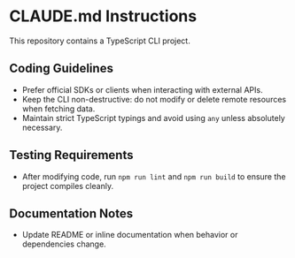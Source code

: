 # CLAUDE.md Instructions

This repository contains a TypeScript CLI project.

## Coding Guidelines
- Prefer official SDKs or clients when interacting with external APIs.
- Keep the CLI non-destructive: do not modify or delete remote resources when fetching data.
- Maintain strict TypeScript typings and avoid using `any` unless absolutely necessary.

## Testing Requirements
- After modifying code, run `npm run lint` and `npm run build` to ensure the project compiles cleanly.

## Documentation Notes
- Update README or inline documentation when behavior or dependencies change.

